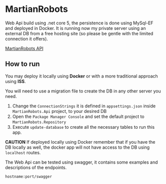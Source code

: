 # MartianRobots

Web Api build using .net core 5, the persistence is done using MySql-EF and deployed in Docker.
It is running now my private server using an external DB from a free hosting site (so please be gentle with the limited connection it offers).

[MartianRobots API](http://nikomac.duckdns.org:5000/swagger)

## How to run

You may deploy it locally using **Docker** or with a more traditional approach using **ISS**.

You will need to use a migration file to create the DB in any other server you need.

 1. Change the  `ConnectionStrings` it is defined in `appsettings.json` inside `MartianRobots.Api` project, to your desired DB
 2. Open the `Package Manager Console` and set the default project to `MartianRobots.Repository`
 3. Execute `update-database` to create all the necessary tables to run this app.

**CAUTION** If deployed locally using Docker remember that if you have the DB locally as well, the docker app will not have access to the DB using `localhost` routes.

The Web Api can be tested using swagger, it contains some examples and descriptions of the endpoints.

    hostname:port/swagger
